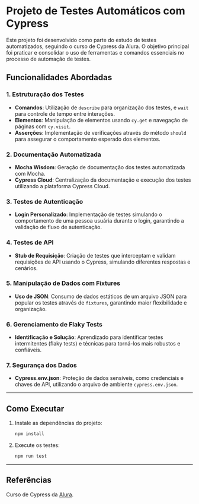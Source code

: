# Projeto de Testes Automáticos com Cypress

Este projeto foi desenvolvido como parte do estudo de testes automatizados, seguindo o curso de Cypress da Alura. O objetivo principal foi praticar e consolidar o uso de ferramentas e comandos essenciais no processo de automação de testes.

## Funcionalidades Abordadas

### 1. Estruturação dos Testes
- **Comandos**: Utilização de `describe` para organização dos testes, e `wait` para controle de tempo entre interações.
- **Elementos**: Manipulação de elementos usando `cy.get` e navegação de páginas com `cy.visit`.
- **Asserções**: Implementação de verificações através do método `should` para assegurar o comportamento esperado dos elementos.

### 2. Documentação Automatizada
- **Mocha Wisdom**: Geração de documentação dos testes automatizada com Mocha.
- **Cypress Cloud**: Centralização da documentação e execução dos testes utilizando a plataforma Cypress Cloud.

### 3. Testes de Autenticação
- **Login Personalizado**: Implementação de testes simulando o comportamento de uma pessoa usuária durante o login, garantindo a validação de fluxo de autenticação.

### 4. Testes de API
- **Stub de Requisição**: Criação de testes que interceptam e validam requisições de API usando o Cypress, simulando diferentes respostas e cenários.

### 5. Manipulação de Dados com Fixtures
- **Uso de JSON**: Consumo de dados estáticos de um arquivo JSON para popular os testes através de `fixtures`, garantindo maior flexibilidade e organização.

### 6. Gerenciamento de Flaky Tests
- **Identificação e Solução**: Aprendizado para identificar testes intermitentes (flaky tests) e técnicas para torná-los mais robustos e confiáveis.

### 7. Segurança dos Dados
- **Cypress.env.json**: Proteção de dados sensíveis, como credenciais e chaves de API, utilizando o arquivo de ambiente `cypress.env.json`.

---

## Como Executar

1. Instale as dependências do projeto:
    ```bash
    npm install
    ```

2. Execute os testes:
    ```bash
    npm run test
    ```

---

## Referências

Curso de Cypress da [Alura](https://cursos.alura.com.br/course/cypress-automatizando-testes-e2e).
